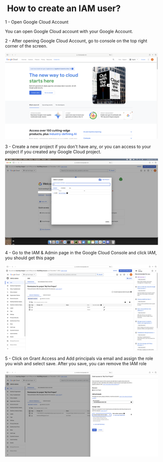 #  How to create an IAM user?

1 - Open Google Cloud Account

You can open Google Cloud account with your Google Account.

2 - After opening Google Cloud Account, go to console on the top right corner of the screen.

![Alt text](<Ekran Resmi 2023-12-08 11.27.59.png>)

3 - Create a new project if you don't have any, or you can access to your project if you created any Google Cloud project.

![Alt text](<Ekran Resmi 2023-12-08 11.31.44.png>)

4 - Go to the IAM & Admin page in the Google Cloud Console and click IAM, you should get this page

![Alt text](<Ekran Resmi 2023-12-08 11.37.01.png>)

5 - Click on Grant Access and Add principals via email and assign the role you wish and select save. After you save, you can remove the IAM role

![Alt text](<Ekran Resmi 2023-12-08 11.40.26.png>)